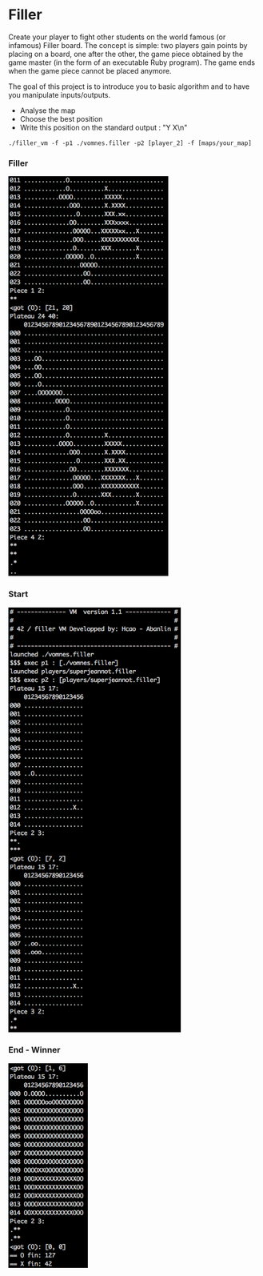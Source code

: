 # Filler
Create your player to fight other students on the world famous (or infamous) Filler board. The concept is simple: two players gain points by placing on a board, one after the other, the game piece obtained by the game master (in the form of an executable Ruby program). The game ends when the game piece cannot be placed anymore.

The goal of this project is to introduce you to basic algorithm and to have you manipulate
inputs/outputs.

- Analyse the map
- Choose the best position
- Write this position on the standard output : "Y X\n"

```
./filler_vm -f -p1 ./vomnes.filler -p2 [player_2] -f [maps/your_map]
```

### Filler
![alt text](https://github.com/vomnes/Filler/blob/master/screenshot/demo.png "Filler")

### Start
![alt text](https://github.com/vomnes/Filler/blob/master/screenshot/start.png "Start")

### End - Winner
![alt text](https://github.com/vomnes/Filler/blob/master/screenshot/end_winner.png "End Winner")